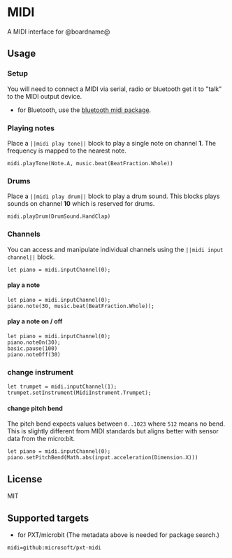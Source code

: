 # MIDI

A MIDI interface for @boardname@

## Usage

### Setup

You will need to connect a MIDI via serial, radio or bluetooth get it to "talk" to the MIDI output device.

* for Bluetooth, use the [bluetooth midi package](https://pxt.microbit.org/pkg/microsoft/pxt-bluetooth-midi).

### Playing notes

Place a ``||midi play tone||`` block to play a single note on channel **1**. 
The frequency is mapped to the nearest note.

```block
midi.playTone(Note.A, music.beat(BeatFraction.Whole))
```

### Drums

Place a ``||midi play drum||`` block to play a drum sound. This blocks plays sounds on channel **10** which is reserved for drums.

```block
midi.playDrum(DrumSound.HandClap)
```

### Channels

You can access and manipulate individual channels using the ``||midi input channel||`` block.

```block
let piano = midi.inputChannel(0);
```

#### play a note

```block
let piano = midi.inputChannel(0);
piano.note(30, music.beat(BeatFraction.Whole));
```

#### play a note on / off

```block
let piano = midi.inputChannel(0);
piano.noteOn(30);
basic.pause(100)
piano.noteOff(30)
```

### change instrument

```block
let trumpet = midi.inputChannel(1);
trumpet.setInstrument(MidiInstrument.Trumpet);
```

#### change pitch bend

The pitch bend expects values between ``0..1023`` where ``512`` means no bend.
This is slightly different from MIDI standards but aligns better with sensor data from the micro:bit.

```block
let piano = midi.inputChannel(0);
piano.setPitchBend(Math.abs(input.acceleration(Dimension.X)))
```
## License

MIT

## Supported targets

* for PXT/microbit
(The metadata above is needed for package search.)

```package
midi=github:microsoft/pxt-midi
```